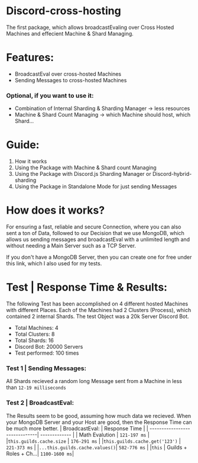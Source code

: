 # Discord-cross-hosting
The first package, which allows broadcastEvaling over Cross Hosted Machines and effecient Machine & Shard Managing.

# Features:
- BroadcastEval over cross-hosted Machines 
- Sending Messages to cross-hosted Machines
### Optional, if you want to use it:
- Combination of Internal Sharding & Sharding Manager -> less resources
- Machine & Shard Count Managing -> which Machine should host, which Shard...

# Guide:
1. How it works
2. Using the Package with Machine & Shard count Managing
3. Using the Package with Discord.js Sharding Manager or Discord-hybrid-sharding
4. Using the Package in Standalone Mode for just sending Messages

# How does it works?
For ensuring a fast, reliable and secure Connection, where you can also sent a ton of Data, followed to our Decision that we use MongoDB, which allows us sending messages and broadcastEval with a unlimited length and without needing a Main Server such as a TCP Server.

If you don't have a MongoDB Server, then you can create one for free under this link, which I also used for my tests.

# Test | Response Time & Results:
The following Test has been accomplished on 4 different hosted Machines with different Places.
Each of the Machines had 2 Clusters (Process), which contained 2 internal Shards.
The test Object was a 20k Server Discord Bot.
- Total Machines: 4
- Total Clusters: 8
- Total Shards: 16
- Discord Bot: 20000 Servers
- Test performed: 100 times
### Test 1 | Sending Messages:
All Shards recieved a random long Message sent from a Machine in less than `12-19 milliseconds`
### Test 2 | BroadcastEval:
The Results seem to be good, assuming how much data we recieved. When your MongoDB Server and your Host are good, then the Response Time can be much more better.
| BroadcastEval:                | Response Time |
| ------------------------------| ------------- |
| Math Evalution                | `121-197 ms`  |
|`this.guilds.cache.size`       | `176-291 ms`  |
|`this.guilds.cache.get('123')` | `221-373 ms`  |
|`...this.guilds.cache.values()`| `582-776 ms`  | 
|`this` | Guilds + Roles + Ch...| `1100-1600 ms`|
